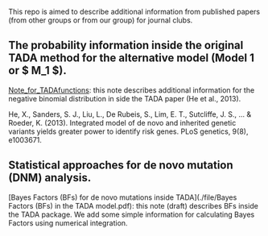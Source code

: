 
This repo is aimed to describe additional information from published papers (from other groups or from our group) for journal clubs.

## The probability information inside the original TADA method for the alternative model (Model 1 or $ M_1 $).

[Note_for_TADAfunctions](./file/Note_for_TADAfunctions.pdf): this note describes additional information for the negative binomial distribution in side the TADA paper (He et al., 2013). 

He, X., Sanders, S. J., Liu, L., De Rubeis, S., Lim, E. T., Sutcliffe, J. S., ... & Roeder, K. (2013). Integrated model of de novo and inherited genetic variants yields greater power to identify risk genes. PLoS genetics, 9(8), e1003671.

## Statistical approaches for de novo mutation (DNM) analysis.

[Bayes Factors (BFs) for de novo mutations inside TADA](./file/Bayes Factors (BFs) in the TADA model.pdf): this note (draft) describes BFs inside the TADA package. We add some simple information for calculating Bayes Factors using numerical integration.